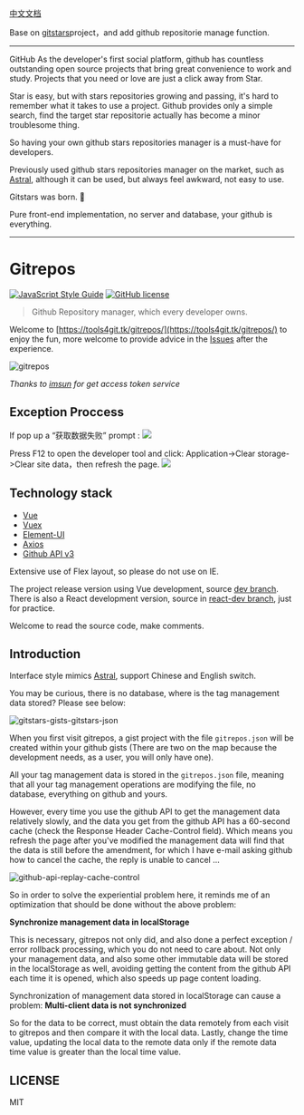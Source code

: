[中文文档](https://github.com/tools4git/gitrepos)

Base on [gitstars](https://github.com/Monin/gitstars/)project，and add github repositorie manage function.

---

GitHub
As the developer's first social platform, github has countless outstanding open source projects that bring great convenience to work and study. Projects that you need or love are just a click away from Star.

Star is easy, but with stars repositories growing and passing, it's hard to remember what it takes to use a project. Github provides only a simple search, find the target star repositorie actually has become a minor troublesome thing.

So having your own github stars repositories manager is a must-have for developers.

Previously used github stars repositories manager on the market, such as [Astral](https://app.astralapp.com), although it can be used, but always feel awkward, not easy to use.

Gitstars was born. 🎉

Pure front-end implementation, no server and database, your github is everything.

---

# Gitrepos

[![JavaScript Style Guide](https://img.shields.io/badge/code_style-standard-brightgreen.svg)](https://standardjs.com)
[![GitHub license](https://img.shields.io/github/license/tools4git/gitrepos.svg)](https://github.com/tools4git/gitrepos/blob/master/LICENSE)

> Github Repository manager, which every developer owns.

Welcome to [https://tools4git.tk/gitrepos/](https://tools4git.tk/gitrepos/) to enjoy the fun, more welcome to provide advice in the [Issues](https://github.com/tools4git/gitrepos/issues) after the experience.

![gitrepos](http://oh8wftuto.bkt.clouddn.com/gitstars-v2.0.0.jpg)

*Thanks to [imsun](https://github.com/imsun) for get access token service*

## Exception Proccess

If pop up a “获取数据失败” prompt :
![](https://cdn.jsdelivr.net/gh/Arronlong/cdn/blogImg/20200627121031.png)

Press F12 to open the developer tool and click: Application->Clear storage->Clear site data，then refresh the page.
![](https://cdn.jsdelivr.net/gh/Arronlong/cdn/blogImg/20200627121136.png)

## Technology stack

- [Vue](https://cn.vuejs.org/)
- [Vuex](https://vuex.vuejs.org/)
- [Element-UI](http://element-cn.eleme.io/2.0/#/zh-CN)
- [Axios](https://github.com/axios/axios)
- [Github API v3](https://developer.github.com/v3/)

Extensive use of Flex layout, so please do not use on IE.

The project release version using Vue development, source [dev branch](https://github.com/tools4git/gitrepos/tree/dev). There is also a React development version, source in [react-dev branch](https://github.com/tools4git/gitrepos/tree/react-dev), just for practice.

Welcome to read the source code, make comments.

## Introduction

Interface style mimics [Astral](https://app.astralapp.com), support Chinese and English switch.

You may be curious, there is no database, where is the tag management data stored? Please see below:

![gitstars-gists-gitstars-json](http://oh8wftuto.bkt.clouddn.com/gitstars-gist-v2.0.0.jpg)

When you first visit gitrepos, a gist project with the file `gitrepos.json` will be created within your github gists (There are two on the map because the development needs, as a user, you will only have one).

All your tag management data is stored in the `gitrepos.json` file, meaning that all your tag management operations are modifying the file, no database, everything on github and yours.

However, every time you use the github API to get the management data relatively slowly, and the data you get from the github API has a 60-second cache (check the Response Header Cache-Control field). Which means you refresh the page after you've modified the management data will find that the data is still before the amendment, for which I have e-mail asking github how to cancel the cache, the reply is unable to cancel ...

![github-api-replay-cache-control](http://oh8wftuto.bkt.clouddn.com/github-api-replay-cache-control.jpg)

So in order to solve the experiential problem here, it reminds me of an optimization that should be done without the above problem:

**Synchronize management data in localStorage**

This is necessary, gitrepos not only did, and also done a perfect exception / error rollback processing, which you do not need to care about. Not only your management data, and also some other immutable data will be stored in the localStorage as well, avoiding getting the content from the github API each time it is opened, which also speeds up page content loading.

Synchronization of management data stored in localStorage can cause a problem: **Multi-client data is not synchronized**

So for the data to be correct, must obtain the data remotely from each visit to gitrepos and then compare it with the local data. Lastly, change the time value, updating the local data to the remote data only if the remote data time value is greater than the local time value.

## LICENSE

MIT
